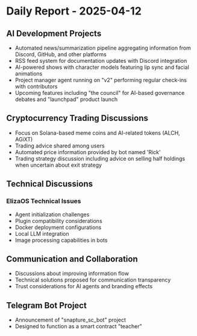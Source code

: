 # Daily Report - 2025-04-12

## AI Development Projects

- Automated news/summarization pipeline aggregating information from Discord, GitHub, and other platforms
- RSS feed system for documentation updates with Discord integration
- AI-powered shows with character models featuring lip sync and facial animations
- Project manager agent running on "v2" performing regular check-ins with contributors
- Upcoming features including "the council" for AI-based governance debates and "launchpad" product launch

## Cryptocurrency Trading Discussions

- Focus on Solana-based meme coins and AI-related tokens (ALCH, AGiXT)
- Trading advice shared among users
- Automated price information provided by bot named 'Rick'
- Trading strategy discussion including advice on selling half holdings when uncertain about exit strategy

## Technical Discussions

### ElizaOS Technical Issues

- Agent initialization challenges
- Plugin compatibility considerations
- Docker deployment configurations
- Local LLM integration
- Image processing capabilities in bots

## Communication and Collaboration

- Discussions about improving information flow
- Technical solutions proposed for communication transparency
- Trust considerations for AI agents and branding effects

## Telegram Bot Project

- Announcement of "snapture_sc_bot" project
- Designed to function as a smart contract "teacher"
